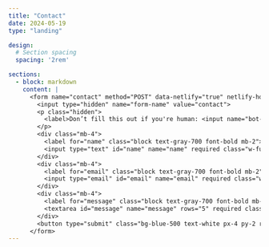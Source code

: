 ```yaml
---
title: "Contact"
date: 2024-05-19
type: "landing"

design:
  # Section spacing
  spacing: '2rem'

sections:
  - block: markdown
    content: |
      <form name="contact" method="POST" data-netlify="true" netlify-honeypot="bot-field" class="max-w-xl mx-auto p-6 bg-white rounded-md shadow-md">
        <input type="hidden" name="form-name" value="contact">
        <p class="hidden">
          <label>Don’t fill this out if you're human: <input name="bot-field" /></label>
        </p>
        <div class="mb-4">
          <label for="name" class="block text-gray-700 font-bold mb-2">Name</label>
          <input type="text" id="name" name="name" required class="w-full px-3 py-2 border border-gray-300 rounded-md">
        </div>
        <div class="mb-4">
          <label for="email" class="block text-gray-700 font-bold mb-2">Email</label>
          <input type="email" id="email" name="email" required class="w-full px-3 py-2 border border-gray-300 rounded-md">
        </div>
        <div class="mb-4">
          <label for="message" class="block text-gray-700 font-bold mb-2">Message</label>
          <textarea id="message" name="message" rows="5" required class="w-full px-3 py-2 border border-gray-300 rounded-md"></textarea>
        </div>
        <button type="submit" class="bg-blue-500 text-white px-4 py-2 rounded-md hover:bg-blue-600">Send</button>
      </form>
---
```

